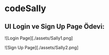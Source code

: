 # codeSally

## </code16> UI Login ve Sign Up Page Ödevi:

![Login Page][./assets/Sally1.png]

![Sign Up Page][./assets/Sally2.png]
